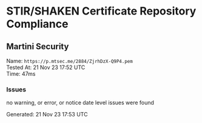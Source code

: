 # STIR/SHAKEN Certificate Repository Compliance

## Martini Security

Name: `https://p.mtsec.me/2884/ZjrhDzX-Q9P4.pem`\
Tested At: 21 Nov 23 17:52 UTC\
Time: 47ms

### Issues

no warning, or error, or notice date level issues were found

Generated: 21 Nov 23 17:53 UTC